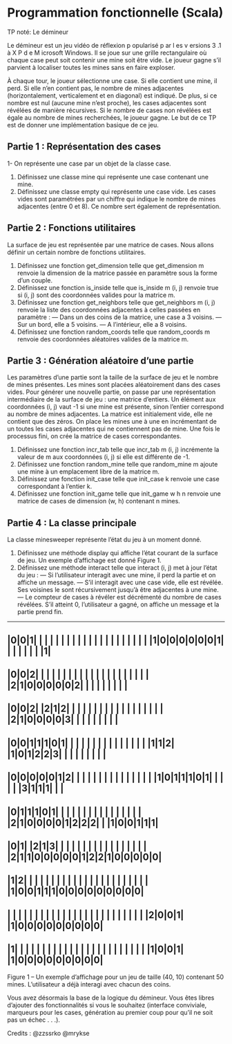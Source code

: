 # Programmation fonctionnelle (Scala)
TP noté: Le démineur

Le démineur est un jeu vidéo de réflexion p opularisé p ar l es v ersions 3 .1 à X P d e M icrosoft Windows.
Il se joue sur une grille rectangulaire où chaque case peut soit contenir une mine soit être vide. Le joueur
gagne s’il parvient à localiser toutes les mines sans en faire exploser.

À chaque tour, le joueur sélectionne une case. Si elle contient une mine, il perd. Si elle n’en contient pas,
le nombre de mines adjacentes (horizontalement, verticalement et en diagonal) est indiqué. De plus, si ce
nombre est nul (aucune mine n’est proche), les cases adjacentes sont révélées de manière récursives. Si le
nombre de cases non révélées est égale au nombre de mines recherchées, le joueur gagne.
Le but de ce TP est de donner une implémentation basique de ce jeu.

## Partie 1 : Représentation des cases
1- On représente une case par un objet de la classe case.
1. Définissez une classe mine qui représente une case contenant une mine.
2. Définissez une classe empty qui représente une case vide. Les cases vides sont paramétrées par un chiffre
qui indique le nombre de mines adjacentes (entre 0 et 8). Ce nombre sert également de représentation.

## Partie 2 : Fonctions utilitaires
La surface de jeu est représentée par une matrice de cases. Nous allons définir un certain nombre de
fonctions utilitaires.

1. Définissez une fonction get_dimension telle que get_dimension m renvoie la dimension de la matrice
passée en paramètre sous la forme d’un couple.
2. Définissez une fonction is_inside telle que is_inside m (i, j) renvoie true si (i, j) sont des coordonnées valides pour la matrice m.
3. Définissez une fonction get_neighbors telle que get_neighbors m (i, j) renvoie la liste des coordonnées adjacentes à celles passées en paramètre :
— Dans un des coins de la matrice, une case a 3 voisins.
— Sur un bord, elle a 5 voisins.
— A l’intérieur, elle a 8 voisins.
4. Définissez une fonction random_coords telle que random_coords m renvoie des coordonnées aléatoires
valides de la matrice m.

## Partie 3 : Génération aléatoire d’une partie
Les paramètres d’une partie sont la taille de la surface de jeu et le nombre de mines présentes. Les
mines sont placées aléatoirement dans des cases vides. Pour générer une nouvelle partie, on passe par une
représentation intermédiaire de la surface de jeu : une matrice d’entiers. Un élément aux coordonnées (i, j)
vaut -1 si une mine est présente, sinon l’entier correspond au nombre de mines adjacentes.
La matrice est initialement vide, elle ne contient que des zéros. On place les mines une à une en incrémentant de un toutes les cases adjacentes qui ne contiennent pas de mine. Une fois le processus fini, on crée
la matrice de cases correspondantes.
1. Définissez une fonction incr_tab telle que incr_tab m (i, j) incrémente la valeur de m aux coordonnées (i, j) si elle est différente de -1.
2. Définissez une fonction random_mine telle que random_mine m ajoute une mine à un emplacement libre
de la matrice m.
3. Définissez une fonction init_case telle que init_case k renvoie une case correspondant à l’entier k.
4. Définissez une fonction init_game telle que init_game w h n renvoie une matrice de cases de dimension
(w, h) contenant n mines.

## Partie 4 : La classe principale
La classe minesweeper représente l’état du jeu à un moment donné.
1. Définissez une méthode display qui affiche l’état courant de la surface de jeu. Un exemple d’affichage
est donné Figure 1.
2. Définissez une méthode interact telle que interact (i, j) met à jour l’état du jeu :
— Si l’utilisateur interagit avec une mine, il perd la partie et on affiche un message.
— S’il interagit avec une case vide, elle est révélée. Ses voisines le sont récursivement jusqu’à être
adjacentes à une mine.
— Le compteur de cases à révéler est décrémenté du nombre de cases révélées. S’il atteint 0, l’utilisateur
a gagné, on affiche un message et la partie prend fin.

---------------------------------------------------------------------------------
|0|0|1| | | | | | | | | | | | | | | | | | | | | |1|0|0|0|0|0|0|1| | | | | | | |1|
---------------------------------------------------------------------------------
|0|0|2| | | | | | | | | | | | | | | | | | | | | |2|1|0|0|0|0|0|2| | | | | | | | |
---------------------------------------------------------------------------------
|0|0|2| |2|1|2| | | | | | | | | | | | | | | | | | |2|1|0|0|0|0|3| | | | | | | | |
---------------------------------------------------------------------------------
|0|0|1|1|1|0|1| | | | | | | | | | | | | | | |1|1|2| |1|0|1|2|2|3| | | | | | | | |
---------------------------------------------------------------------------------
|0|0|0|0|0|1|2| | | | | | | | | | | | | | | |1|0|1|1|1|0|1| | | | | |3|1|1|1| | |
---------------------------------------------------------------------------------
|0|1|1|1|0|1| | | | | | | | | | | | | | | | |2|1|0|0|0|0|1|2|2|2| | |1|0|0|1|1|1|
---------------------------------------------------------------------------------
|0|1| |2|1|3| | | | | | | | | | | | | | | | | |2|1|1|0|0|0|0|0|1|2|2|1|0|0|0|0|0|
---------------------------------------------------------------------------------
|1|2| | | | | | | | | | | | | | | | | | | | | | | |1|0|0|1|1|1|0|0|0|0|0|0|0|0|0|
---------------------------------------------------------------------------------
| | | | | | | | | | | | | | | | | | | | | | | | | |2|0|0|1| |1|0|0|0|0|0|0|0|0|0|
---------------------------------------------------------------------------------
|1| | | | | | | | | | | | | | | | | | | | | | | | |1|0|0|1| |1|0|0|0|0|0|0|0|0|0|
---------------------------------------------------------------------------------
Figure 1 – Un exemple d’affichage pour un jeu de taille (40, 10) contenant 50 mines. L’utilisateur a déjà
interagi avec chacun des coins.

Vous avez désormais la base de la logique du démineur. Vous êtes libres d’ajouter des fonctionnalités si
vous le souhaitez (interface conviviale, marqueurs pour les cases, génération au premier coup pour qu’il ne
soit pas un échec . . .).

Credits : 
@zzssrko
@mrykse
